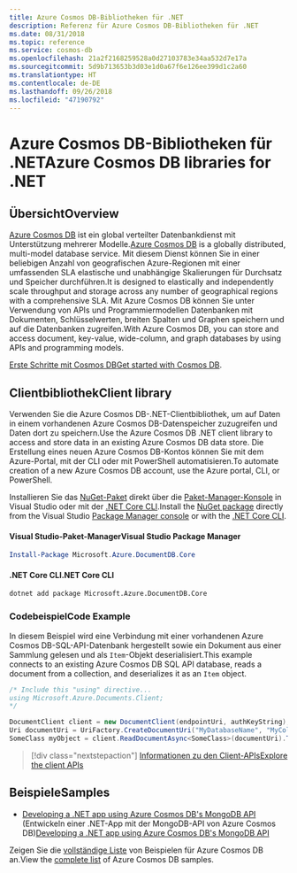 ```yaml
---
title: Azure Cosmos DB-Bibliotheken für .NET
description: Referenz für Azure Cosmos DB-Bibliotheken für .NET
ms.date: 08/31/2018
ms.topic: reference
ms.service: cosmos-db
ms.openlocfilehash: 21a2f2168259528a0d27103783e34aa532d7e17a
ms.sourcegitcommit: 5d9b713653b3d03e1d0a67f6e126ee399d1c2a60
ms.translationtype: HT
ms.contentlocale: de-DE
ms.lasthandoff: 09/26/2018
ms.locfileid: "47190792"
---
```

# <a name="azure-cosmos-db-libraries-for-net"></a><span data-ttu-id="0a14b-103">Azure Cosmos DB-Bibliotheken für .NET</span><span class="sxs-lookup"><span data-stu-id="0a14b-103">Azure Cosmos DB libraries for .NET</span></span>

## <a name="overview"></a><span data-ttu-id="0a14b-104">Übersicht</span><span class="sxs-lookup"><span data-stu-id="0a14b-104">Overview</span></span>

<span data-ttu-id="0a14b-105">[Azure Cosmos DB](https://docs.microsoft.com/azure/cosmos-db/introduction) ist ein global verteilter Datenbankdienst mit Unterstützung mehrerer Modelle.</span><span class="sxs-lookup"><span data-stu-id="0a14b-105">[Azure Cosmos DB](https://docs.microsoft.com/azure/cosmos-db/introduction) is a globally distributed, multi-model database service.</span></span> <span data-ttu-id="0a14b-106">Mit diesem Dienst können Sie in einer beliebigen Anzahl von geografischen Azure-Regionen mit einer umfassenden SLA elastische und unabhängige Skalierungen für Durchsatz und Speicher durchführen.</span><span class="sxs-lookup"><span data-stu-id="0a14b-106">It is designed to elastically and independently scale throughput and storage across any number of geographical regions with a comprehensive SLA.</span></span> <span data-ttu-id="0a14b-107">Mit Azure Cosmos DB können Sie unter Verwendung von APIs und Programmiermodellen Datenbanken mit Dokumenten, Schlüsselwerten, breiten Spalten und Graphen speichern und auf die Datenbanken zugreifen.</span><span class="sxs-lookup"><span data-stu-id="0a14b-107">With Azure Cosmos DB, you can store and access document, key-value, wide-column, and graph databases by using APIs and programming models.</span></span> 

<span data-ttu-id="0a14b-108">[Erste Schritte mit Cosmos DB](https://docs.microsoft.com/azure/cosmos-db/create-sql-api-dotnet)</span><span class="sxs-lookup"><span data-stu-id="0a14b-108">[Get started with Cosmos DB](https://docs.microsoft.com/azure/cosmos-db/create-sql-api-dotnet).</span></span>

## <a name="client-library"></a><span data-ttu-id="0a14b-109">Clientbibliothek</span><span class="sxs-lookup"><span data-stu-id="0a14b-109">Client library</span></span>

<span data-ttu-id="0a14b-110">Verwenden Sie die Azure Cosmos DB-.NET-Clientbibliothek, um auf Daten in einem vorhandenen Azure Cosmos DB-Datenspeicher zuzugreifen und Daten dort zu speichern.</span><span class="sxs-lookup"><span data-stu-id="0a14b-110">Use the Azure Cosmos DB .NET client library to access and store data in an existing Azure Cosmos DB data store.</span></span> <span data-ttu-id="0a14b-111">Die Erstellung eines neuen Azure Cosmos DB-Kontos können Sie mit dem Azure-Portal, mit der CLI oder mit PowerShell automatisieren.</span><span class="sxs-lookup"><span data-stu-id="0a14b-111">To automate creation of a new Azure Cosmos DB account, use the Azure portal, CLI, or PowerShell.</span></span>

<span data-ttu-id="0a14b-112">Installieren Sie das [NuGet-Paket](https://www.nuget.org/packages/Microsoft.Azure.DocumentDB.Core) direkt über die [Paket-Manager-Konsole][PackageManager] in Visual Studio oder mit der [.NET Core CLI][DotNetCLI].</span><span class="sxs-lookup"><span data-stu-id="0a14b-112">Install the [NuGet package](https://www.nuget.org/packages/Microsoft.Azure.DocumentDB.Core) directly from the Visual Studio [Package Manager console][PackageManager] or with the [.NET Core CLI][DotNetCLI].</span></span>

#### <a name="visual-studio-package-manager"></a><span data-ttu-id="0a14b-113">Visual Studio-Paket-Manager</span><span class="sxs-lookup"><span data-stu-id="0a14b-113">Visual Studio Package Manager</span></span>

```powershell
Install-Package Microsoft.Azure.DocumentDB.Core
```

#### <a name="net-core-cli"></a><span data-ttu-id="0a14b-114">.NET Core CLI</span><span class="sxs-lookup"><span data-stu-id="0a14b-114">.NET Core CLI</span></span>

```bash
dotnet add package Microsoft.Azure.DocumentDB.Core
```

### <a name="code-example"></a><span data-ttu-id="0a14b-115">Codebeispiel</span><span class="sxs-lookup"><span data-stu-id="0a14b-115">Code Example</span></span>

<span data-ttu-id="0a14b-116">In diesem Beispiel wird eine Verbindung mit einer vorhandenen Azure Cosmos DB-SQL-API-Datenbank hergestellt sowie ein Dokument aus einer Sammlung gelesen und als `Item`-Objekt deserialisiert.</span><span class="sxs-lookup"><span data-stu-id="0a14b-116">This example connects to an existing Azure Cosmos DB SQL API database, reads a document from a collection, and deserializes it as an `Item` object.</span></span>   

```csharp
/* Include this "using" directive...
using Microsoft.Azure.Documents.Client;
*/

DocumentClient client = new DocumentClient(endpointUri, authKeyString);
Uri documentUri = UriFactory.CreateDocumentUri("MyDatabaseName", "MyCollectionName", "DocumentId");
SomeClass myObject = client.ReadDocumentAsync<SomeClass>(documentUri).ToString();
```

> [!div class="nextstepaction"]
> [<span data-ttu-id="0a14b-117">Informationen zu den Client-APIs</span><span class="sxs-lookup"><span data-stu-id="0a14b-117">Explore the client APIs</span></span>](/dotnet/api/overview/azure/cosmosdb/client)

## <a name="samples"></a><span data-ttu-id="0a14b-118">Beispiele</span><span class="sxs-lookup"><span data-stu-id="0a14b-118">Samples</span></span>

* <span data-ttu-id="0a14b-119">[Developing a .NET app using Azure Cosmos DB's MongoDB API](https://azure.microsoft.com/resources/samples/azure-cosmos-db-mongodb-dotnet-getting-started/) (Entwickeln einer .NET-App mit der MongoDB-API von Azure Cosmos DB)</span><span class="sxs-lookup"><span data-stu-id="0a14b-119">[Developing a .NET app using Azure Cosmos DB's MongoDB API](https://azure.microsoft.com/resources/samples/azure-cosmos-db-mongodb-dotnet-getting-started/)</span></span>

<span data-ttu-id="0a14b-120">Zeigen Sie die [vollständige Liste](https://azure.microsoft.com/resources/samples/?platform=dotnet&term=cosmosdb) von Beispielen für Azure Cosmos DB an.</span><span class="sxs-lookup"><span data-stu-id="0a14b-120">View the [complete list](https://azure.microsoft.com/resources/samples/?platform=dotnet&term=cosmosdb) of Azure Cosmos DB samples.</span></span>

[PackageManager]: https://docs.microsoft.com/nuget/tools/package-manager-console
[DotNetCLI]: https://docs.microsoft.com/dotnet/core/tools/dotnet-add-package
